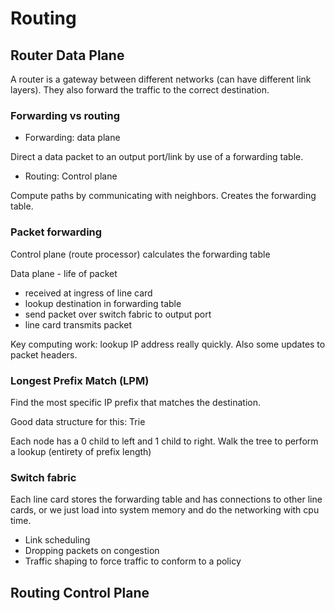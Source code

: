 # Routing

## Router Data Plane

A router is a gateway between different networks (can have different link layers).
They also forward the traffic to the correct destination.

### Forwarding vs routing

- Forwarding: data plane

Direct a data packet to an output port/link by use of a forwarding table.

- Routing: Control plane

Compute paths by communicating with neighbors. Creates the forwarding table.

### Packet forwarding

Control plane (route processor) calculates the forwarding table

Data plane - life of packet

- received at ingress of line card
- lookup destination in forwarding table
- send packet over switch fabric to output port
- line card transmits packet

Key computing work: lookup IP address really quickly. Also some updates to
packet headers.

### Longest Prefix Match (LPM)

Find the most specific IP prefix that matches the destination.

Good data structure for this: Trie

Each node has a 0 child to left and 1 child to right. Walk the tree to perform a
lookup (entirety of prefix length)

### Switch fabric

Each line card stores the forwarding table and has connections to other line
cards, or we just load into system memory and do the networking with cpu time.

- Link scheduling
- Dropping packets on congestion
- Traffic shaping to force traffic to conform to a policy

## Routing Control Plane


